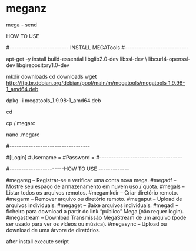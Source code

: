 # meganz
mega - send


HOW TO USE 

#-------------------------
INSTALL MEGATools
#---------------------------

apt-get -y install build-essential libglib2.0-dev libssl-dev \ libcurl4-openssl-dev libgirepository1.0-dev

mkdir downloads 
cd downloads 
wget http://ftp.br.debian.org/debian/pool/main/m/megatools/megatools_1.9.98-1_amd64.deb

dpkg -i megatools_1.9.98-1_amd64.deb

cd 

cp /.megarc

nano .megarc

#----------------------------------

#[Login]
#Username = 
#Password = 
#-----------------------------------


#-----------------------HOW TO USE -------------

#megareg –  Registrar-se e verificar uma conta nova mega.
#megadf –  Mostre seu espaço de armazenamento em nuvem uso / quota.
#megals –  Listar todos os arquivos remotos.
#megamkdir –  Criar diretório remoto.
#megarm –  Remover arquivo ou diretório remoto.
#megaput –  Upload de arquivos individuais.
#megaget –  Baixe arquivos individuais.
#megadl –  ficheiro para download a partir do link “público” Mega (não requer login).
#megastream –  Download Transmissão MegaStream de um arquivo (pode ser usado para ver os vídeos ou música).
#megasync –  Upload ou download de uma árvore de diretórios.

after install execute script
